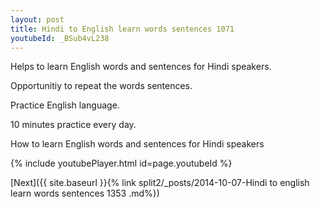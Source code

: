 ```yaml
---
layout: post
title: Hindi to English learn words sentences 1071 
youtubeId: _BSub4vL238
---
```

 
 
Helps to learn English words and sentences for Hindi speakers.

Opportunitiy to repeat the words sentences. 

Practice English language. 
 
10 minutes practice every day. 
 
How to learn English words and sentences for Hindi speakers 
 
{% include youtubePlayer.html id=page.youtubeId %}
 
 
[Next]({{ site.baseurl }}{% link  split2/_posts/2014-10-07-Hindi to english learn words sentences 1353 .md%})
 
